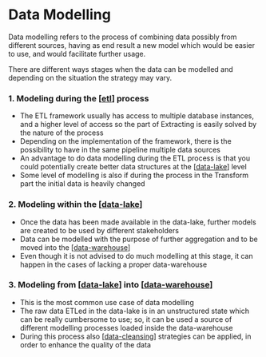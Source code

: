 # Data Modelling

Data modelling refers to the process of combining data possibly from different sources, having as end result a new model which would be easier to use,
and would facilitate further usage.

There are different ways stages when the data can be modelled and depending on the situation the strategy may vary.

### 1. **Modeling during the [[etl]] process**
- The ETL framework usually has access to multiple database instances, and a higher level of access so the part of Extracting is easily solved by the nature of the process
- Depending on the implementation of the framework, there is the possibility to have in the same pipeline multiple data sources
- An advantage to do data modelling during the ETL process is that you could potentially create better data structures at the [[data-lake]] level
- Some level of modelling is also if during the process in the Transform part the initial data is heavily changed 

### 2. **Modeling within the [[data-lake]]**
- Once the data has been made available in the data-lake, further models are created to be used by different stakeholders
- Data can be modelled with the purpose of further aggregation and to be moved into the [[data-warehouse]]
- Even though it is not advised to do much modelling at this stage, it can happen in the cases of lacking a proper data-warehouse

### 3. **Modeling from [[data-lake]] into [[data-warehouse]]**
- This is the most common use case of data modelling
- The raw data ETLed in the data-lake is in an unstructured state which can be really cumbersome to use; so, it can be used a source of different modelling processes loaded inside the data-warehouse
- During this process also [[data-cleansing]] strategies can be applied, in order to enhance the quality of the data


[//begin]: # "Autogenerated link references for markdown compatibility"
[etl]: etl "Extract, transform, load"
[data-cleansing]: data-cleansing "Data Cleansing"
[data-lake]: data-lake "Data Lake"
[data-warehouse]: data-warehouse "Data Warehouse"
[//end]: # "Autogenerated link references"
